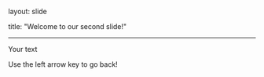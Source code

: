 layout: slide

title: "Welcome to our second slide!"

---

Your text

Use the left arrow key to go back!
